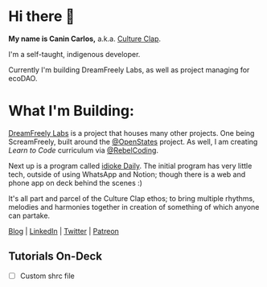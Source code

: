 # Hi there 👋

**My name is Canin Carlos,** a.k.a. [Culture Clap](https://www.cultureclap.com).

I'm a self-taught, indigenous developer.

Currently I'm building DreamFreely Labs, as well as project managing for ecoDAO.

# What I'm Building:

[DreamFreely Labs](https//www.dfldao.org) is a project that houses many other projects. One being ScreamFreely, built around the [@OpenStates](//www.github.com/OpenStates) project. As well, I am creating *Learn to Code* curriculum via [@RebelCoding](//www.github.com/RebelCoding).

Next up is a program called [idioke Daily](//www.idioke.com). The initial program has very little tech, outside of using WhatsApp and Notion; though there is a web and phone app on deck behind the scenes :)

It's all part and parcel of the Culture Clap ethos; to bring multiple rhythms, melodies and harmonies together in creation of something of which anyone can partake.

[Blog](//ghost.cultureclap.com) | [LinkedIn](//twich.tv/cultureclap) | [Twitter](//twitter.com/cultureclap) | [Patreon](//patreon.com/cultureclap) 


## Tutorials On-Deck

- [ ] Custom shrc file


<!--
**cultureclap/cultureclap** is a ✨ _special_ ✨ repository because its `README.md` (this file) appears on your GitHub profile.

Here are some ideas to get you started:

- 🔭 I’m currently working on ...
- 🌱 I’m currently learning ...
- 👯 I’m looking to collaborate on ...
- 🤔 I’m looking for help with ...
- 💬 Ask me about ...
- 📫 How to reach me: ...
- 😄 Pronouns: ...
- ⚡ Fun fact: ...
-->
